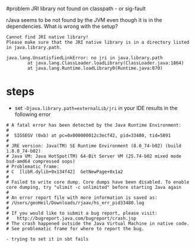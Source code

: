 #problem JRI library not found on classpath - or sig-fault

rJava seems to be not found by the JVM even though it is in the dependencies.
What is wrong with the setup?

```
Cannot find JRI native library!
Please make sure that the JRI native library is in a directory listed in java.library.path.

java.lang.UnsatisfiedLinkError: no jri in java.library.path
        at java.lang.ClassLoader.loadLibrary(ClassLoader.java:1864)
        at java.lang.Runtime.loadLibrary0(Runtime.java:870)

```

# steps 

  - set `-Djava.library.path=externalLib/jri` in your IDE results in the following error
  
  ```
  # A fatal error has been detected by the Java Runtime Environment:
  #
  #  SIGSEGV (0xb) at pc=0x000000012c3ecf42, pid=33480, tid=5891
  #
  # JRE version: Java(TM) SE Runtime Environment (8.0_74-b02) (build 1.8.0_74-b02)
  # Java VM: Java HotSpot(TM) 64-Bit Server VM (25.74-b02 mixed mode bsd-amd64 compressed oops)
  # Problematic frame:
  # C  [libR.dylib+0x134f42]  GetNewPage+0x1a2
  #
  # Failed to write core dump. Core dumps have been disabled. To enable core dumping, try "ulimit -c unlimited" before starting Java again
  #
  # An error report file with more information is saved as:
  # /Users/geoHeil/Downloads/rjaav/hs_err_pid33480.log
  #
  # If you would like to submit a bug report, please visit:
  #   http://bugreport.java.com/bugreport/crash.jsp
  # The crash happened outside the Java Virtual Machine in native code.
  # See problematic frame for where to report the bug.
  
  - trying to set it in sbt fails 
  ```
